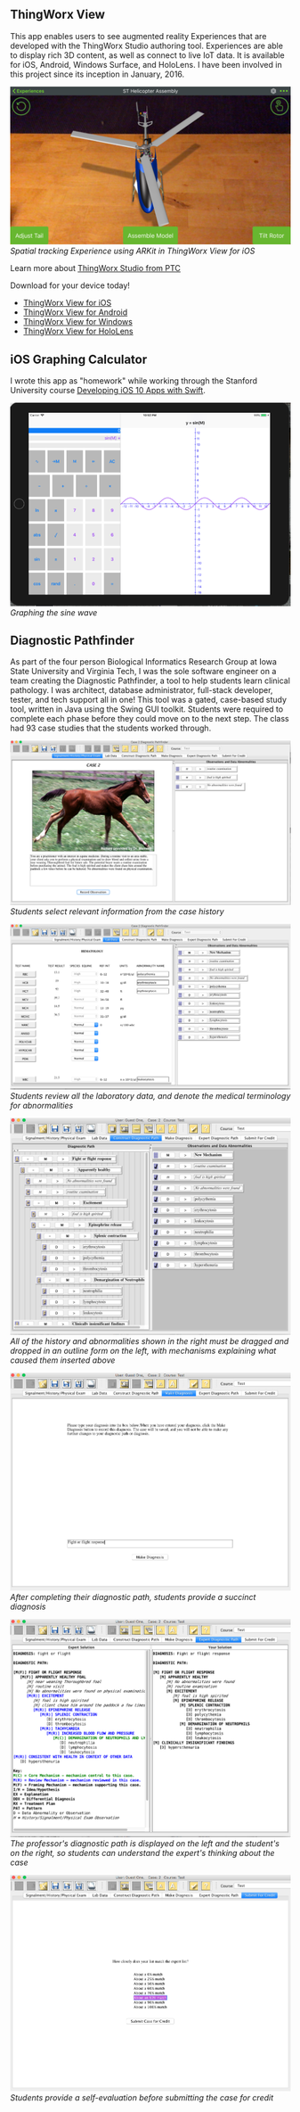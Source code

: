 ## ThingWorx View 

This app enables users to see augmented reality Experiences that are developed with the ThingWorx Studio authoring tool.  Experiences are able to display rich 3D content, as well as connect to live IoT data.  It is available for iOS, Android, Windows Surface, and HoloLens.  I have been involved in this project since its inception in January, 2016.

![](images/iOS_View.png)
*Spatial tracking Experience using ARKit in ThingWorx View for iOS*

Learn more about [ThingWorx Studio from PTC](https://www.ptc.com/en/products/augmented-reality/thingworx-studio)

Download for your device today!
* [ThingWorx View for iOS](https://itunes.apple.com/us/app/thingworx-view/id1076700285?mt=8)
* [ThingWorx View for Android](https://play.google.com/store/apps/details?id=com.ptc.vuforiaview&hl=en_US)
* [ThingWorx View for Windows](https://www.microsoft.com/en-us/store/p/thingworx-view/9nblggh54wk8?activetab=pivot%3aoverviewtab)
* [ThingWorx View for HoloLens](https://www.microsoft.com/en-us/store/p/thingworx-view-for-hololens/9nblggh555tt?activetab=pivot%3aoverviewtab)

## iOS Graphing Calculator

I wrote this app as "homework" while working through the Stanford University course [Developing iOS 10 Apps with Swift](https://itunes.apple.com/us/course/developing-ios-10-apps-with-swift/id1198467120).

![](images/iOS_Graphing_Calculator.png)
*Graphing the sine wave*

## Diagnostic Pathfinder

As part of the four person Biological Informatics Research Group at Iowa State University and Virginia Tech, I was the sole software engineer on a team creating the Diagnostic Pathfinder, a tool to help students learn clinical pathology.  I was architect, database administrator, full-stack developer, tester, and tech support all in one!  This tool was a gated, case-based study tool, written in Java using the Swing GUI toolkit.  Students were required to complete each phase before they could move on to the next step. The class had 93 case studies that the students worked through.

![](images/Patient_History.png)
*Students select relevant information from the case history*

![](images/Lab_Data.png)
*Students review all the laboratory data, and denote the medical terminology for abnormalities*

![](images/Create_Diagnostic_Path.png)
*All of the history and abnormalities shown in the right must be dragged and dropped in an outline form on the left, with mechanisms explaining what caused them inserted above*

![](images/Make_Diagnosis.png)
*After completing their diagnostic path, students provide a succinct diagnosis*

![](images/Compare_With_Expert.png)
*The professor's diagnostic path is displayed on the left and the student's on the right, so students can understand the expert's thinking about the case*

![](images/Self_Evaluation.png)
*Students provide a self-evaluation before submitting the case for credit*



